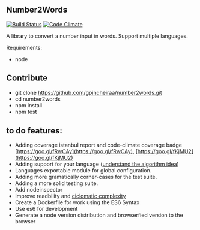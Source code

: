 ## Number2Words

[travis-image]: https://travis-ci.org/gpincheiraa/number2words.png
[travis-url]: https://travis-ci.org/gpincheiraa/number2words

[codeclimate-image]: https://codeclimate.com/github/gpincheiraa/number2words/badges/gpa.svg
[codeclimate-url]: https://codeclimate.com/github/gpincheiraa/number2words

[![Build Status][travis-image]][travis-url] [![Code Climate][codeclimate-image]][codeclimate-url]

A library to convert a number input in words. Support multiple languages.

Requirements:
- node

## Contribute
- git clone https://github.com/gpincheiraa/number2words.git
- cd number2words
- npm install
- npm test

## to do features:
- Adding coverage istanbul report and code-climate coverage badge 
[https://goo.gl/fRwCAy](https://goo.gl/fRwCAy), [https://goo.gl/fKjMU2](https://goo.gl/fKjMU2)
- Adding support for your language ([understand the algorithm idea]())
- Languages exportable module for global configuration.
- Adding more gramatically corner-cases for the test suite.
- Adding a more solid testing suite.
- Add nodeinspector
- Improve readbility and [ciclomatic complexity](http://damienlepage.com/cyclomatic-complexity/)
- Create a Dockerfile for work using the ES6 Syntax
- Use es6 for development
- Generate a node version distribution and browserfied version to the browser